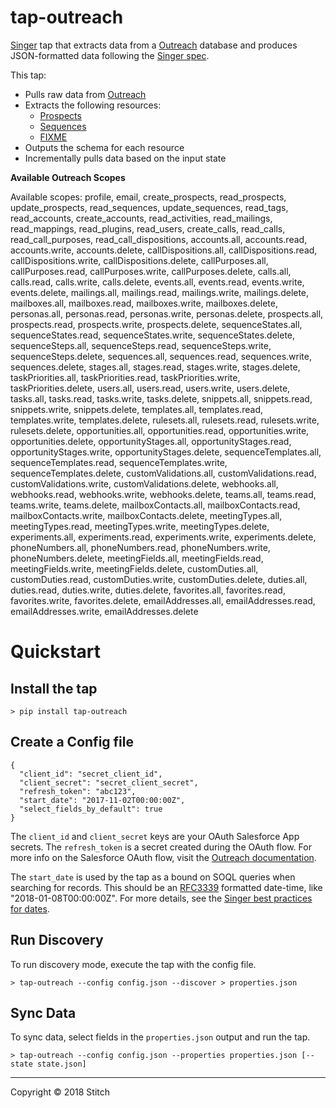 # tap-outreach

[Singer](https://www.singer.io/) tap that extracts data from a [Outreach](https://www.outreach.io/) database and produces JSON-formatted data following the [Singer spec](https://github.com/singer-io/getting-started/blob/master/SPEC.md).

This tap:

- Pulls raw data from [Outreach](https://api.outreach.io/api/v2/docs)
- Extracts the following resources:
  - [Prospects](https://api.outreach.io/api/v2/prospects)
  - [Sequences](https://api.outreach.io/api/v2/sequences)
  - [FIXME](http://example.com)
- Outputs the schema for each resource
- Incrementally pulls data based on the input state

**Available Outreach Scopes**

Available scopes: profile, email, create_prospects, read_prospects, update_prospects, read_sequences, update_sequences, read_tags, read_accounts, create_accounts, read_activities, read_mailings, read_mappings, read_plugins, read_users, create_calls, read_calls, read_call_purposes, read_call_dispositions, accounts.all, accounts.read, accounts.write, accounts.delete, callDispositions.all, callDispositions.read, callDispositions.write, callDispositions.delete, callPurposes.all, callPurposes.read, callPurposes.write, callPurposes.delete, calls.all, calls.read, calls.write, calls.delete, events.all, events.read, events.write, events.delete, mailings.all, mailings.read, mailings.write, mailings.delete, mailboxes.all, mailboxes.read, mailboxes.write, mailboxes.delete, personas.all, personas.read, personas.write, personas.delete, prospects.all, prospects.read, prospects.write, prospects.delete, sequenceStates.all, sequenceStates.read, sequenceStates.write, sequenceStates.delete, sequenceSteps.all, sequenceSteps.read, sequenceSteps.write, sequenceSteps.delete, sequences.all, sequences.read, sequences.write, sequences.delete, stages.all, stages.read, stages.write, stages.delete, taskPriorities.all, taskPriorities.read, taskPriorities.write, taskPriorities.delete, users.all, users.read, users.write, users.delete, tasks.all, tasks.read, tasks.write, tasks.delete, snippets.all, snippets.read, snippets.write, snippets.delete, templates.all, templates.read, templates.write, templates.delete, rulesets.all, rulesets.read, rulesets.write, rulesets.delete, opportunities.all, opportunities.read, opportunities.write, opportunities.delete, opportunityStages.all, opportunityStages.read, opportunityStages.write, opportunityStages.delete, sequenceTemplates.all, sequenceTemplates.read, sequenceTemplates.write, sequenceTemplates.delete, customValidations.all, customValidations.read, customValidations.write, customValidations.delete, webhooks.all, webhooks.read, webhooks.write, webhooks.delete, teams.all, teams.read, teams.write, teams.delete, mailboxContacts.all, mailboxContacts.read, mailboxContacts.write, mailboxContacts.delete, meetingTypes.all, meetingTypes.read, meetingTypes.write, meetingTypes.delete, experiments.all, experiments.read, experiments.write, experiments.delete, phoneNumbers.all, phoneNumbers.read, phoneNumbers.write, phoneNumbers.delete, meetingFields.all, meetingFields.read, meetingFields.write, meetingFields.delete, customDuties.all, customDuties.read, customDuties.write, customDuties.delete, duties.all, duties.read, duties.write, duties.delete, favorites.all, favorites.read, favorites.write, favorites.delete, emailAddresses.all, emailAddresses.read, emailAddresses.write, emailAddresses.delete

# Quickstart

## Install the tap

```
> pip install tap-outreach
```

## Create a Config file

```
{
  "client_id": "secret_client_id",
  "client_secret": "secret_client_secret",
  "refresh_token": "abc123",
  "start_date": "2017-11-02T00:00:00Z",
  "select_fields_by_default": true
}
```

The `client_id` and `client_secret` keys are your OAuth Salesforce App secrets. The `refresh_token` is a secret created during the OAuth flow. For more info on the Salesforce OAuth flow, visit the [Outreach documentation](https://api.outreach.io/api/v2/docs#authentication).

The `start_date` is used by the tap as a bound on SOQL queries when searching for records.  This should be an [RFC3339](https://www.ietf.org/rfc/rfc3339.txt) formatted date-time, like "2018-01-08T00:00:00Z". For more details, see the [Singer best practices for dates](https://github.com/singer-io/getting-started/blob/master/BEST_PRACTICES.md#dates).

## Run Discovery

To run discovery mode, execute the tap with the config file.

```
> tap-outreach --config config.json --discover > properties.json
```

## Sync Data

To sync data, select fields in the `properties.json` output and run the tap.

```
> tap-outreach --config config.json --properties properties.json [--state state.json]
```

---

Copyright &copy; 2018 Stitch
